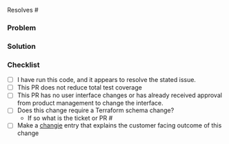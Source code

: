 Resolves #

### Problem

<!---
  Describe the problem this PR is solving. What is the application state
  before this PR is merged?
-->

### Solution

<!---
  Describe the way this PR solves the above problem. Add as much detail as you
  can to help reviewers understand your changes. Include any alternatives and
  tradeoffs you considered.
-->

### Checklist

- [ ] I have run this code, and it appears to resolve the stated issue.
- [ ] This PR does not reduce total test coverage
- [ ] This PR has no user interface changes or has already received approval from product management to change the interface.
- [ ] Does this change require a Terraform schema change?
  - If so what is the ticket or PR #
- [ ] Make a [changie](https://github.com/OpsLevel/opslevel-go/blob/main/CONTRIBUTING.md#changie-change-log-generation) entry that explains the customer facing outcome of this change
